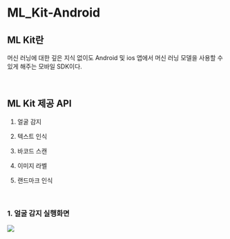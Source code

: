 # ML_Kit-Android

## ML Kit란
머신 러닝에 대한 깊은 지식 없이도 Android 및 ios 앱에서 머신 러닝 모델을 사용할 수 있게 해주는 모바일 SDK이다.

<br>

## ML Kit 제공 API

1. 얼굴 감지

2. 텍스트 인식

3. 바코드 스캔

4. 이미지 라벨

5. 랜드마크 인식

<br>

### 1. 얼굴 감지 실행화면
<img src="https://user-images.githubusercontent.com/68272971/178095930-7d0e95ba-f7c6-4554-a160-94ac1244d03f.gif">

